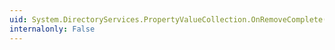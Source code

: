```yaml
---
uid: System.DirectoryServices.PropertyValueCollection.OnRemoveComplete(System.Int32,System.Object)
internalonly: False
---
```


